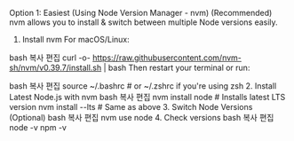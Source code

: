 
Option 1: Easiest (Using Node Version Manager - nvm) (Recommended)
nvm allows you to install & switch between multiple Node versions easily.

1. Install nvm
For macOS/Linux:

bash
복사
편집
curl -o- https://raw.githubusercontent.com/nvm-sh/nvm/v0.39.7/install.sh | bash
Then restart your terminal or run:

bash
복사
편집
source ~/.bashrc    # or ~/.zshrc if you're using zsh
2. Install Latest Node.js with nvm
bash
복사
편집
nvm install node    # Installs latest LTS version
nvm install --lts   # Same as above
3. Switch Node Versions (Optional)
bash
복사
편집
nvm use node
4. Check versions
bash
복사
편집
node -v
npm -v
